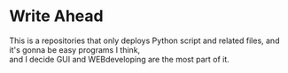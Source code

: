 # Write Ahead
This is a repositories that only deploys Python script and related files, and it's gonna be easy programs I think,  
and I decide GUI and WEBdeveloping are the most part of it. 

